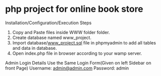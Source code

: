 # php project for online book store
Installation/Configuration/Execution Steps
1. Copy and Paste files inside WWW folder folder.
2. Create database named www_project.
3. Import database/www_project.sql file in phpmyadmin to add all tables and data in database.
4. Open index.php file in browser according to your wamp server.

Admin Login Details
Use the Same Login Form(Given on left Sidebar on front Page)
Username: admin@admin.com
Password: admin
